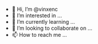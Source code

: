 - 👋 Hi, I’m @vinxenc
- 👀 I’m interested in ...
- 🌱 I’m currently learning ...
- 💞️ I’m looking to collaborate on ...
- 📫 How to reach me ...

<!---
vinxenc/vinxenc is a ✨ special ✨ repository because its `README.md` (this file) appears on your GitHub profile.
You can click the Preview link to take a look at your changes.
--->
